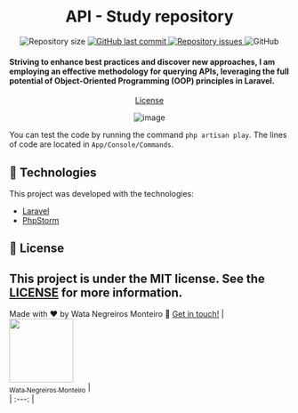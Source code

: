 <h1 align="center">



<br>
API - Study repository
</h1>

<p align="center">

  <img alt="Repository size" src="https://img.shields.io/github/repo-size/WataNegreirosMonteiro/laravel-api.svg">
  <a href="https://github.com/WataNegreirosMonteiro">
    <img alt="GitHub last commit" src="https://img.shields.io/github/last-commit/WataNegreirosMonteiro/laravel-api.svg">
  </a>

  <a href="https://github.com/lukemorales/bancointer/issues">
    <img alt="Repository issues" src="https://img.shields.io/github/issues/WataNegreirosMonteiro/laravel-api.svg">
  </a>

  <img alt="GitHub" src="https://img.shields.io/github/license/WataNegreirosMonteiro/laravel-api.svg">
</p>

<h4>

Striving to enhance best practices and discover new approaches, I am employing an effective methodology for querying APIs, leveraging the full potential of Object-Oriented Programming (OOP) principles in Laravel.

</h4>

<p align="center">
  <a href="#memo-license">License</a>
</p>

<div align="center">

![image](https://appmaster.io/api/_files/ksS4LREjVDEfr52cscyyaW/download/)

</div>

You can test the code by running the command ``php artisan play``. The lines of code are located in ``App/Console/Commands``.

## :rocket: Technologies

This project was developed with the technologies:

- [Laravel](https://laravel.com/)
- [PhpStorm](https://www.jetbrains.com/phpstorm/promo/?source=google&medium=cpc&campaign=AMER_en_BR_PhpStorm_Branded&term=phpstorm&content=540304889981&gad=1&gclid=CjwKCAiAjfyqBhAsEiwA-UdzJFM5CDwBPAuoc9godeizCFTQSUHczNQ9v7cUZVB9PWffZz4OUr5TZxoCySwQAvD_BwE)

## :memo: License

This project is under the MIT license. See the [LICENSE](https://github.com/WataNegreirosMonteiro/laravel-api/blob/dev/LICENSE) for more information.
---

Made with ♥ by Wata Negreiros Monteiro :wave: [Get in touch!](https://www.linkedin.com/in/wata-negreiros-monteiro-2a94ab1a7/)
| [<img src="https://avatars.githubusercontent.com/u/90472705?v=4" width=115><br><sub>Wata Negreiros Monteiro</sub>](https://github.com/WataNegreirosMonteiro) |  
| :---: | 
